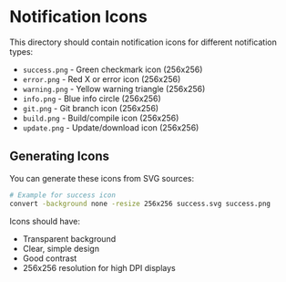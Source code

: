 # Notification Icons

This directory should contain notification icons for different notification types:

- `success.png` - Green checkmark icon (256x256)
- `error.png` - Red X or error icon (256x256)
- `warning.png` - Yellow warning triangle (256x256)
- `info.png` - Blue info circle (256x256)
- `git.png` - Git branch icon (256x256)
- `build.png` - Build/compile icon (256x256)
- `update.png` - Update/download icon (256x256)

## Generating Icons

You can generate these icons from SVG sources:

```bash
# Example for success icon
convert -background none -resize 256x256 success.svg success.png
```

Icons should have:
- Transparent background
- Clear, simple design
- Good contrast
- 256x256 resolution for high DPI displays